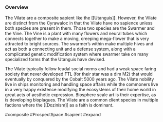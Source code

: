 
### Overview

The Vilate are a composite sapient like the [[Utanguis]].  However, the Vilate are distinct from the Cyrawaloc in that the Vilate have no sapience unless both species are present in them.  Those two species are the Swarmer and the Vine.  The Vine is a plant with many flowers and neural tubes which connects together to make a moving, creeping mega-flower that is very attracted to bright sources.  The swarmer’s within make multiple hives and act as both a connecting unit and a defense system, along with a complicated genetic modification system where swarmer take on many specialized forms that the Utanguis have devised.  

The Vilate typically follow feudal social norms and had a weak space faring society that never developed FTL (for their star was a dim M2) that would eventually by conquered by the Cobalt 5000 years ago.  The Vilate nobility live in ships monitoring and handling space affairs while the commoners live in a very happy existence modifying the ecosystems of their home world in great acts of aesthetic expression. Biosphere scale art is their expertise, as is developing bioplagues.  The Vilate are a common client species in multiple factions where the [[Dozinism]] as a faith is dominant.

#composite 
#ProspectSpace 
#sapient 
#expand